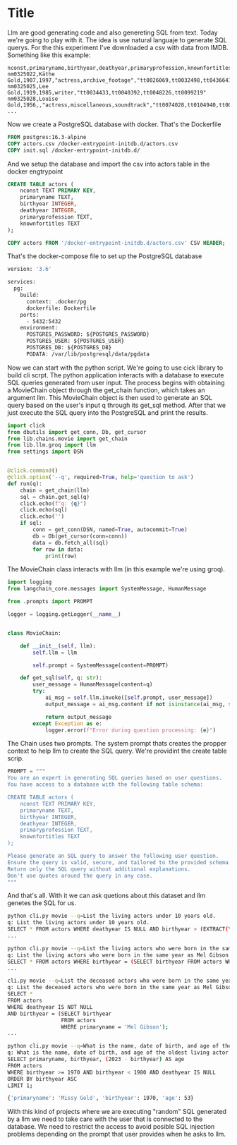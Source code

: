 # Title 

Llm are good generating code and also genereting SQL from text. Today we're going to play with it. The idea is use natural languaje to generate SQL querys. For the this experiment I've downloaded a csv with data from IMDB. Something like this example:

```csv
nconst,primaryname,birthyear,deathyear,primaryprofession,knownfortitles
nm0325022,Käthe Gold,1907,1997,"actress,archive_footage","tt0026069,tt0032498,tt0436641,tt0026066"
nm0325025,Lee Gold,1919,1985,writer,"tt0034433,tt0040392,tt0048226,tt0099219"
nm0325028,Louise Gold,1956,,"actress,miscellaneous,soundtrack","tt0074028,tt0104940,tt0083791,tt2281587"
...
```

Now we create a PostgreSQL database with docker. That's the Dockerfile

```dockerfile
FROM postgres:16.3-alpine
COPY actors.csv /docker-entrypoint-initdb.d/actors.csv
COPY init.sql /docker-entrypoint-initdb.d/
```

And we setup the database and import the csv into actors table in the docker engtrypoint

```sql
CREATE TABLE actors (
    nconst TEXT PRIMARY KEY,
    primaryname TEXT,
    birthyear INTEGER,
    deathyear INTEGER,
    primaryprofession TEXT,
    knownfortitles TEXT
);

COPY actors FROM '/docker-entrypoint-initdb.d/actors.csv' CSV HEADER;
```

That's the docker-compose file to set up the PostgreSQL database

```dockerfile
version: '3.6'

services:
  pg:
    build:
      context: .docker/pg
      dockerfile: Dockerfile
    ports:
      - 5432:5432
    environment:
      POSTGRES_PASSWORD: ${POSTGRES_PASSWORD}
      POSTGRES_USER: ${POSTGRES_USER}
      POSTGRES_DB: ${POSTGRES_DB}
      PGDATA: /var/lib/postgresql/data/pgdata
```

Now we can start with the python script. We're going to use cick library to build cli scrpt.
The python application interacts with a database to execute SQL queries generated from user input. The process begins with obtaining a MovieChain object through the get_chain function, which takes an argument llm. This MovieChain object is then used to generate an SQL query based on the user's input q through its get_sql method. After that we just execute the SQL query into the PostgreSQL and print the results.

```python
import click
from dbutils import get_conn, Db, get_cursor
from lib.chains.movie import get_chain
from lib.llm.groq import llm
from settings import DSN


@click.command()
@click.option('--q', required=True, help='question to ask')
def run(q):
    chain = get_chain(llm)
    sql = chain.get_sql(q)
    click.echo(f"q: {q}")
    click.echo(sql)
    click.echo('')
    if sql:
        conn = get_conn(DSN, named=True, autocommit=True)
        db = Db(get_cursor(conn=conn))
        data = db.fetch_all(sql)
        for row in data:
            print(row)
```

The MovieChain class interacts with llm (in this example we're using groq).

```python
import logging
from langchain_core.messages import SystemMessage, HumanMessage

from .prompts import PROMPT

logger = logging.getLogger(__name__)


class MovieChain:

    def __init__(self, llm):
        self.llm = llm

        self.prompt = SystemMessage(content=PROMPT)

    def get_sql(self, q: str):
        user_message = HumanMessage(content=q)
        try:
            ai_msg = self.llm.invoke([self.prompt, user_message])
            output_message = ai_msg.content if not isinstance(ai_msg, str) else ai_msg

            return output_message
        except Exception as e:
            logger.error(f"Error during question processing: {e}")
```

The Chain uses two prompts. The system prompt thats creates the propper context to help llm to create the SQL query. We're providint the create table scrip.

```python
PROMPT = """
You are an expert in generating SQL queries based on user questions.
You have access to a database with the following table schema:

CREATE TABLE actors (
    nconst TEXT PRIMARY KEY,
    primaryname TEXT,
    birthyear INTEGER,
    deathyear INTEGER,
    primaryprofession TEXT,
    knownfortitles TEXT
);

Please generate an SQL query to answer the following user question.
Ensure the query is valid, secure, and tailored to the provided schema.
Return only the SQL query without additional explanations.
Don't use quotes around the query in any case.
"""
```

And that's all. With it we can ask quetions about this dataset and llm genetes the SQL for us.
```bash
python cli.py movie --q=List the living actors under 10 years old. 
q: List the living actors under 10 years old.
SELECT * FROM actors WHERE deathyear IS NULL AND birthyear > (EXTRACT(YEAR FROM CURRENT_DATE) - 10);
...
```

```bash
python cli.py movie --q=List the living actors who were born in the same year as Mel Gibson 
q: List the living actors who were born in the same year as Mel Gibson
SELECT * FROM actors WHERE birthyear = (SELECT birthyear FROM actors WHERE primaryname = 'Mel Gibson') AND deathyear IS NULL;
...
```

```bash
cli.py movie --q=List the deceased actors who were born in the same year as Mel Gibson. 
q: List the deceased actors who were born in the same year as Mel Gibson.
SELECT * 
FROM actors 
WHERE deathyear IS NOT NULL 
AND birthyear = (SELECT birthyear 
                 FROM actors 
                 WHERE primaryname = 'Mel Gibson');
...
```

```bash
python cli.py movie --q=What is the name, date of birth, and age of the oldest living actor born in the 70s? 
q: What is the name, date of birth, and age of the oldest living actor born in the 70s?
SELECT primaryname, birthyear, (2023 - birthyear) AS age 
FROM actors 
WHERE birthyear >= 1970 AND birthyear < 1980 AND deathyear IS NULL 
ORDER BY birthyear ASC 
LIMIT 1;

{'primaryname': 'Missy Gold', 'birthyear': 1970, 'age': 53}
```

With this kind of projects where we are executing "random" SQL generated by a llm we need to take care with the user that is connected to the database. We need to restrict the access to avoid posible SQL injection problems depending on the prompt that user provides when he asks to llm.